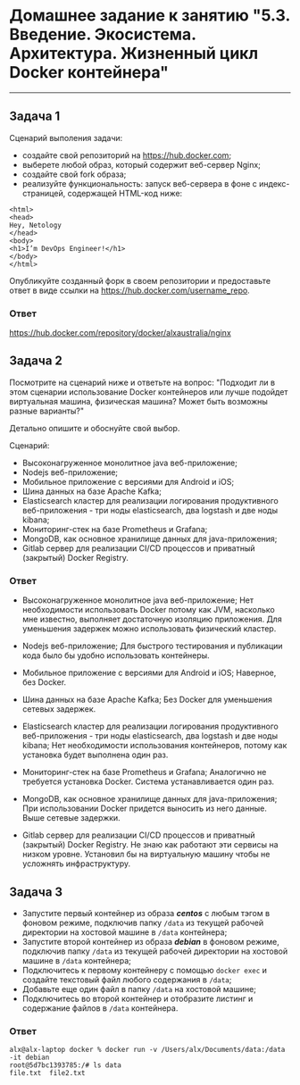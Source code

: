 
# Домашнее задание к занятию "5.3. Введение. Экосистема. Архитектура. Жизненный цикл Docker контейнера"

---

## Задача 1

Сценарий выполения задачи:

- создайте свой репозиторий на https://hub.docker.com;
- выберете любой образ, который содержит веб-сервер Nginx;
- создайте свой fork образа;
- реализуйте функциональность:
запуск веб-сервера в фоне с индекс-страницей, содержащей HTML-код ниже:
```
<html>
<head>
Hey, Netology
</head>
<body>
<h1>I’m DevOps Engineer!</h1>
</body>
</html>
```
Опубликуйте созданный форк в своем репозитории и предоставьте ответ в виде ссылки на https://hub.docker.com/username_repo.

### Ответ

https://hub.docker.com/repository/docker/alxaustralia/nginx

## Задача 2

Посмотрите на сценарий ниже и ответьте на вопрос:
"Подходит ли в этом сценарии использование Docker контейнеров или лучше подойдет виртуальная машина, физическая машина? Может быть возможны разные варианты?"

Детально опишите и обоснуйте свой выбор.

Сценарий:

- Высоконагруженное монолитное java веб-приложение;
- Nodejs веб-приложение;
- Мобильное приложение c версиями для Android и iOS;
- Шина данных на базе Apache Kafka;
- Elasticsearch кластер для реализации логирования продуктивного веб-приложения - три ноды elasticsearch, два logstash и две ноды kibana;
- Мониторинг-стек на базе Prometheus и Grafana;
- MongoDB, как основное хранилище данных для java-приложения;
- Gitlab сервер для реализации CI/CD процессов и приватный (закрытый) Docker Registry.

### Ответ
- Высоконагруженное монолитное java веб-приложение;
Нет необходимости использовать Docker потому как JVM, насколько мне известно, выполняет достаточную изоляцию приложения. Для уменьшения задержек можно использовать физический кластер.

- Nodejs веб-приложение;
Для быстрого тестирования и публикации кода было бы удобно использовать контейнеры.

- Мобильное приложение c версиями для Android и iOS;
Наверное, без Docker.

- Шина данных на базе Apache Kafka;
Без Docker для уменьшения сетевых задержек.

- Elasticsearch кластер для реализации логирования продуктивного веб-приложения - три ноды elasticsearch, два logstash и две ноды kibana;
Нет необходимости использования контейнеров, потому как установка будет выполнена один раз.

- Мониторинг-стек на базе Prometheus и Grafana;
Аналогично не требуется установка Docker. Система устанавливается один раз.

- MongoDB, как основное хранилище данных для java-приложения;
При использовании Docker придется выносить из него данные. Выше сетевые задержки.

- Gitlab сервер для реализации CI/CD процессов и приватный (закрытый) Docker Registry.
Не знаю как работают эти сервисы на низком уровне. Установил бы на виртуальную машину чтобы не усложнять инфраструктуру.

## Задача 3

- Запустите первый контейнер из образа ***centos*** c любым тэгом в фоновом режиме, подключив папку ```/data``` из текущей рабочей директории на хостовой машине в ```/data``` контейнера;
- Запустите второй контейнер из образа ***debian*** в фоновом режиме, подключив папку ```/data``` из текущей рабочей директории на хостовой машине в ```/data``` контейнера;
- Подключитесь к первому контейнеру с помощью ```docker exec``` и создайте текстовый файл любого содержания в ```/data```;
- Добавьте еще один файл в папку ```/data``` на хостовой машине;
- Подключитесь во второй контейнер и отобразите листинг и содержание файлов в ```/data``` контейнера.

### Ответ
```
alx@alx-laptop docker % docker run -v /Users/alx/Documents/data:/data -it debian
root@5d7bc1393785:/# ls data
file.txt  file2.txt
```